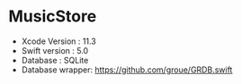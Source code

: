 # MusicStore

* Xcode Version : 11.3 
* Swift version : 5.0 
* Database      : SQLite 
* Database wrapper: https://github.com/groue/GRDB.swift 
